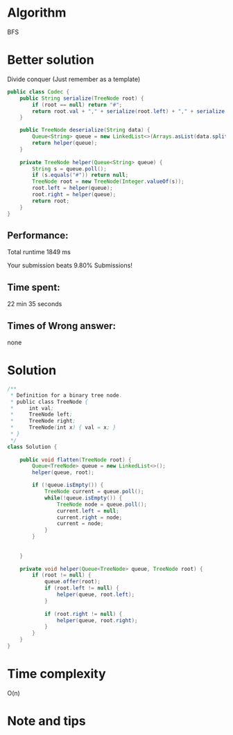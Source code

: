 # Algorithm 

BFS

# Better solution

Divide conquer (Just remember as a template)

```java
public class Codec {
    public String serialize(TreeNode root) {
        if (root == null) return "#";
        return root.val + "," + serialize(root.left) + "," + serialize(root.right);
    }

    public TreeNode deserialize(String data) {
        Queue<String> queue = new LinkedList<>(Arrays.asList(data.split(",")));
        return helper(queue);
    }
    
    private TreeNode helper(Queue<String> queue) {
        String s = queue.poll();
        if (s.equals("#")) return null;
        TreeNode root = new TreeNode(Integer.valueOf(s));
        root.left = helper(queue);
        root.right = helper(queue);
        return root;
    }
}
```



## Performance:

Total runtime 1849 ms

Your submission beats 9.80% Submissions!

## Time spent:

22 min 35 seconds

## Times of Wrong answer:

none

# Solution 

```java
/**
 * Definition for a binary tree node.
 * public class TreeNode {
 *     int val;
 *     TreeNode left;
 *     TreeNode right;
 *     TreeNode(int x) { val = x; }
 * }
 */
class Solution {
    
    public void flatten(TreeNode root) {
        Queue<TreeNode> queue = new LinkedList<>();
        helper(queue, root);

        if (!queue.isEmpty()) {
            TreeNode current = queue.poll();
            while(!queue.isEmpty()) {
                TreeNode node = queue.poll();
                current.left = null;
                current.right = node;
                current = node;
            } 
        }
        
                  
    }
    
    private void helper(Queue<TreeNode> queue, TreeNode root) {
        if (root != null) {
            queue.offer(root);
            if (root.left != null) {
                helper(queue, root.left);
            }
        
            if (root.right != null) {
                helper(queue, root.right);
            }  
        }
    }
}
```

# Time complexity

O(n)

# Note and tips